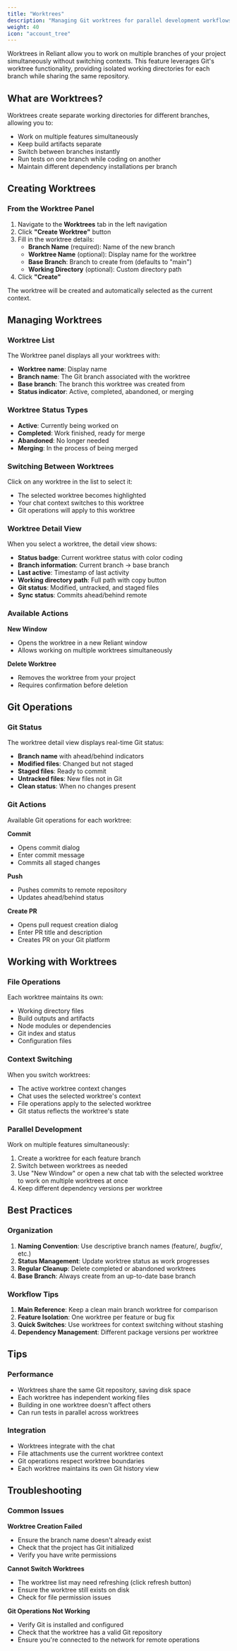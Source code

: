 ```yaml
---
title: "Worktrees"
description: "Managing Git worktrees for parallel development workflows"
weight: 40
icon: "account_tree"
---
```


Worktrees in Reliant allow you to work on multiple branches of your project simultaneously without switching contexts. This feature leverages Git's worktree functionality, providing isolated working directories for each branch while sharing the same repository.

## What are Worktrees?

Worktrees create separate working directories for different branches, allowing you to:
- Work on multiple features simultaneously
- Keep build artifacts separate
- Switch between branches instantly
- Run tests on one branch while coding on another
- Maintain different dependency installations per branch

## Creating Worktrees

### From the Worktree Panel

1. Navigate to the **Worktrees** tab in the left navigation
2. Click **"Create Worktree"** button
3. Fill in the worktree details:
   - **Branch Name** (required): Name of the new branch
   - **Worktree Name** (optional): Display name for the worktree
   - **Base Branch**: Branch to create from (defaults to "main")
   - **Working Directory** (optional): Custom directory path
4. Click **"Create"**

The worktree will be created and automatically selected as the current context.

## Managing Worktrees

### Worktree List

The Worktree panel displays all your worktrees with:
- **Worktree name**: Display name
- **Branch name**: The Git branch associated with the worktree
- **Base branch**: The branch this worktree was created from
- **Status indicator**: Active, completed, abandoned, or merging

### Worktree Status Types

- **Active**: Currently being worked on
- **Completed**: Work finished, ready for merge
- **Abandoned**: No longer needed
- **Merging**: In the process of being merged

### Switching Between Worktrees

Click on any worktree in the list to select it:
- The selected worktree becomes highlighted
- Your chat context switches to this worktree
- Git operations will apply to this worktree

### Worktree Detail View

When you select a worktree, the detail view shows:
- **Status badge**: Current worktree status with color coding
- **Branch information**: Current branch → base branch
- **Last active**: Timestamp of last activity
- **Working directory path**: Full path with copy button
- **Git status**: Modified, untracked, and staged files
- **Sync status**: Commits ahead/behind remote

### Available Actions

**New Window**
- Opens the worktree in a new Reliant window
- Allows working on multiple worktrees simultaneously

**Delete Worktree**
- Removes the worktree from your project
- Requires confirmation before deletion

## Git Operations

### Git Status

The worktree detail view displays real-time Git status:
- **Branch name** with ahead/behind indicators
- **Modified files**: Changed but not staged
- **Staged files**: Ready to commit
- **Untracked files**: New files not in Git
- **Clean status**: When no changes present

### Git Actions

Available Git operations for each worktree:

**Commit**
- Opens commit dialog
- Enter commit message
- Commits all staged changes

**Push**
- Pushes commits to remote repository
- Updates ahead/behind status

**Create PR**
- Opens pull request creation dialog
- Enter PR title and description
- Creates PR on your Git platform

## Working with Worktrees

### File Operations

Each worktree maintains its own:
- Working directory files
- Build outputs and artifacts
- Node modules or dependencies
- Git index and status
- Configuration files

### Context Switching

When you switch worktrees:
- The active worktree context changes
- Chat uses the selected worktree's context
- File operations apply to the selected worktree
- Git status reflects the worktree's state

### Parallel Development

Work on multiple features simultaneously:
1. Create a worktree for each feature branch
2. Switch between worktrees as needed
3. Use "New Window" or open a new chat tab with the selected worktree to work on multiple worktrees at once
4. Keep different dependency versions per worktree

## Best Practices

### Organization

1. **Naming Convention**: Use descriptive branch names (feature/*, bugfix/*, etc.)
2. **Status Management**: Update worktree status as work progresses
3. **Regular Cleanup**: Delete completed or abandoned worktrees
4. **Base Branch**: Always create from an up-to-date base branch

### Workflow Tips

1. **Main Reference**: Keep a clean main branch worktree for comparison
2. **Feature Isolation**: One worktree per feature or bug fix
3. **Quick Switches**: Use worktrees for context switching without stashing
4. **Dependency Management**: Different package versions per worktree

## Tips

### Performance

- Worktrees share the same Git repository, saving disk space
- Each worktree has independent working files
- Building in one worktree doesn't affect others
- Can run tests in parallel across worktrees

### Integration

- Worktrees integrate with the chat
- File attachments use the current worktree context
- Git operations respect worktree boundaries
- Each worktree maintains its own Git history view

## Troubleshooting

### Common Issues

**Worktree Creation Failed**
- Ensure the branch name doesn't already exist
- Check that the project has Git initialized
- Verify you have write permissions

**Cannot Switch Worktrees**
- The worktree list may need refreshing (click refresh button)
- Ensure the worktree still exists on disk
- Check for file permission issues

**Git Operations Not Working**
- Verify Git is installed and configured
- Check that the worktree has a valid Git repository
- Ensure you're connected to the network for remote operations

